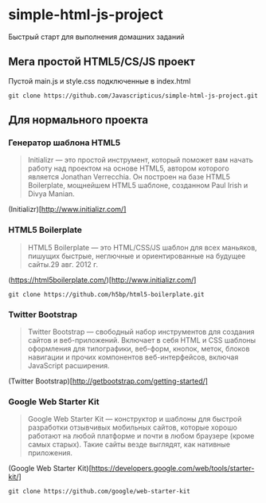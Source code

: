 # simple-html-js-project

Быстрый старт для выполнения домашних заданий

## Мега простой HTML5/CS/JS проект

Пустой main.js и style.css подключенные в index.html

```
git clone https://github.com/Javascripticus/simple-html-js-project.git

```

## Для нормального проекта

### Генератор шаблона HTML5

> Initializr — это простой инструмент, который поможет вам начать работу над проектом на основе HTML5, автором которого является Jonathan Verrecchia. Он построен на базе HTML5 Boilerplate, мощнейшем HTML5 шаблоне, созданном Paul Irish и Divya Manian.

(Initializr)[http://www.initializr.com/]

### HTML5 Boilerplate

> HTML5 Boilerplate — это HTML/CSS/JS шаблон для всех маньяков, пишущих быстрые, неглючные и ориентированные на будущее сайты.29 авг. 2012 г.

(https://html5boilerplate.com/)[http://www.initializr.com/]

```
git clone https://github.com/h5bp/html5-boilerplate.git

```

### Twitter Bootstrap 

> Twitter Bootstrap — свободный набор инструментов для создания сайтов и веб-приложений. Включает в себя HTML и CSS шаблоны оформления для типографики, веб-форм, кнопок, меток, блоков навигации и прочих компонентов веб-интерфейсов, включая JavaScript расширения.

(Twitter Bootstrap)[http://getbootstrap.com/getting-started/]



### Google Web Starter Kit

> Google Web Starter Kit — конструктор и шаблоны для быстрой разработки отзывчивых мобильных сайтов, которые хорошо работают на любой платформе и почти в любом браузере (кроме самых старых). Такие сайты везде выглядят, как нативные приложения.

(Google Web Starter Kit)[https://developers.google.com/web/tools/starter-kit/]

```
git clone https://github.com/google/web-starter-kit

```